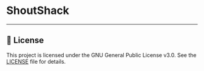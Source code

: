 # ShoutShack

---

## 📜 License

This project is licensed under the GNU General Public License v3.0.
See the [LICENSE](./LICENSE) file for details.

